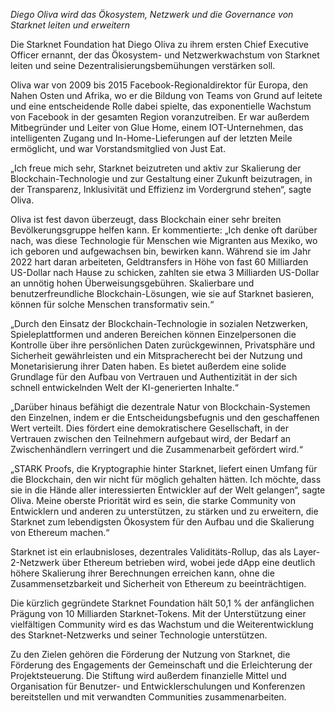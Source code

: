 *Diego Oliva wird das Ökosystem, Netzwerk und die Governance von Starknet leiten und erweitern*

Die Starknet Foundation hat Diego Oliva zu ihrem ersten Chief Executive Officer ernannt, der das Ökosystem- und Netzwerkwachstum von Starknet leiten und seine Dezentralisierungsbemühungen verstärken soll.

Oliva war von 2009 bis 2015 Facebook-Regionaldirektor für Europa, den Nahen Osten und Afrika, wo er die Bildung von Teams von Grund auf leitete und eine entscheidende Rolle dabei spielte, das exponentielle Wachstum von Facebook in der gesamten Region voranzutreiben. Er war außerdem Mitbegründer und Leiter von Glue Home, einem IOT-Unternehmen, das intelligenten Zugang und In-Home-Lieferungen auf der letzten Meile ermöglicht, und war Vorstandsmitglied von Just Eat.

„Ich freue mich sehr, Starknet beizutreten und aktiv zur Skalierung der Blockchain-Technologie und zur Gestaltung einer Zukunft beizutragen, in der Transparenz, Inklusivität und Effizienz im Vordergrund stehen“, sagte Oliva. 

Oliva ist fest davon überzeugt, dass Blockchain einer sehr breiten Bevölkerungsgruppe helfen kann. Er kommentierte: „Ich denke oft darüber nach, was diese Technologie für Menschen wie Migranten aus Mexiko, wo ich geboren und aufgewachsen bin, bewirken kann. Während sie im Jahr 2022 hart daran arbeiteten, Geldtransfers in Höhe von fast 60 Milliarden US-Dollar nach Hause zu schicken, zahlten sie etwa 3 Milliarden US-Dollar an unnötig hohen Überweisungsgebühren. Skalierbare und benutzerfreundliche Blockchain-Lösungen, wie sie auf Starknet basieren, können für solche Menschen transformativ sein.“ 

„Durch den Einsatz der Blockchain-Technologie in sozialen Netzwerken, Spieleplattformen und anderen Bereichen können Einzelpersonen die Kontrolle über ihre persönlichen Daten zurückgewinnen, Privatsphäre und Sicherheit gewährleisten und ein Mitspracherecht bei der Nutzung und Monetarisierung ihrer Daten haben. Es bietet außerdem eine solide Grundlage für den Aufbau von Vertrauen und Authentizität in der sich schnell entwickelnden Welt der KI-generierten Inhalte.“

„Darüber hinaus befähigt die dezentrale Natur von Blockchain-Systemen den Einzelnen, indem er die Entscheidungsbefugnis und den geschaffenen Wert verteilt. Dies fördert eine demokratischere Gesellschaft, in der Vertrauen zwischen den Teilnehmern aufgebaut wird, der Bedarf an Zwischenhändlern verringert und die Zusammenarbeit gefördert wird.“

„STARK Proofs, die Kryptographie hinter Starknet, liefert einen Umfang für die Blockchain, den wir nicht für möglich gehalten hätten. Ich möchte, dass sie in die Hände aller interessierten Entwickler auf der Welt gelangen“, sagte Oliva. Meine oberste Priorität wird es sein, die starke Community von Entwicklern und anderen zu unterstützen, zu stärken und zu erweitern, die Starknet zum lebendigsten Ökosystem für den Aufbau und die Skalierung von Ethereum machen.“ 

Starknet ist ein erlaubnisloses, dezentrales Validitäts-Rollup, das als Layer-2-Netzwerk über Ethereum betrieben wird, wobei jede dApp eine deutlich höhere Skalierung ihrer Berechnungen erreichen kann, ohne die Zusammensetzbarkeit und Sicherheit von Ethereum zu beeinträchtigen.

Die kürzlich gegründete Starknet Foundation hält 50,1 % der anfänglichen Prägung von 10 Milliarden Starknet-Tokens. Mit der Unterstützung einer vielfältigen Community wird es das Wachstum und die Weiterentwicklung des Starknet-Netzwerks und seiner Technologie unterstützen. 

Zu den Zielen gehören die Förderung der Nutzung von Starknet, die Förderung des Engagements der Gemeinschaft und die Erleichterung der Projektsteuerung. Die Stiftung wird außerdem finanzielle Mittel und Organisation für Benutzer- und Entwicklerschulungen und Konferenzen bereitstellen und mit verwandten Communities zusammenarbeiten.